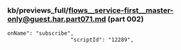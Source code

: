 ### kb/previews_full/flows__service-first__master-only@guest.har.part071.md (part 002)

```md
onName": "subscribe",
                    "scriptId": "12289",
   
```

```
